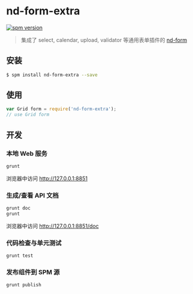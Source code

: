 # nd-form-extra

[![spm version](http://spmjs.io/badge/nd-form-extra)](http://spmjs.io/package/nd-form-extra)

> 集成了 select, calendar, upload, validator 等通用表单插件的 [nd-form](https://github.com/ndfront/nd-form)

## 安装

```bash
$ spm install nd-form-extra --save
```

## 使用

```js
var Grid form = require('nd-form-extra');
// use Grid form
```
## 开发

### 本地 Web 服务

```bash
grunt
```

浏览器中访问 http://127.0.0.1:8851

### 生成/查看 API 文档

```bash
grunt doc
grunt
```

浏览器中访问 http://127.0.0.1:8851/doc

### 代码检查与单元测试

```bash
grunt test
```

### 发布组件到 SPM 源

```bash
grunt publish
```
